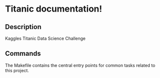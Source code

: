 # Titanic documentation!

## Description

Kaggles Titanic Data Science Challenge

## Commands

The Makefile contains the central entry points for common tasks related to this project.

